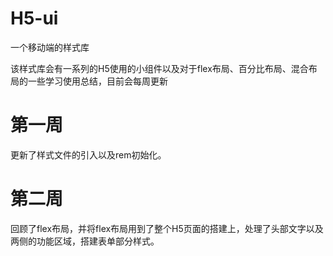 # H5-ui
一个移动端的样式库

该样式库会有一系列的H5使用的小组件以及对于flex布局、百分比布局、混合布局的一些学习使用总结，目前会每周更新

# 第一周
更新了样式文件的引入以及rem初始化。

# 第二周
回顾了flex布局，并将flex布局用到了整个H5页面的搭建上，处理了头部文字以及两侧的功能区域，搭建表单部分样式。
